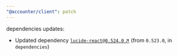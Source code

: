 ```yaml
---
"@accounter/client": patch
---
```

dependencies updates:
  - Updated dependency [`lucide-react@0.524.0` ↗︎](https://www.npmjs.com/package/lucide-react/v/0.524.0) (from `0.523.0`, in `dependencies`)
